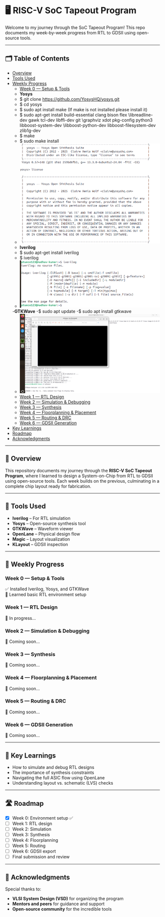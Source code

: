 # 🖥️ RISC-V SoC Tapeout Program

Welcome to my journey through the SoC Tapeout Program! This repo documents my week-by-week progress from RTL to GDSII using open-source tools.

---

## 🗂️ Table of Contents
- [Overview](#overview)
- [Tools Used](#tools-used)
- [Weekly Progress](#weekly-progress)
  - [Week 0 — Setup & Tools](#week-0--setup--tools)
  - **Yosys**
  - $ git clone https://github.com/YosysHQ/yosys.git
  - $ cd yosys
  - $ sudo apt install make (If make is not installed please install it)
  - $ sudo apt-get install build-essential clang bison flex \libreadline-dev gawk tcl-dev libffi-dev git \graphviz xdot pkg-config python3 libboost-system-dev \libboost-python-dev libboost-filesystem-dev zlib1g-dev
  - $ make
  - $ sudo make install
  - <img src=images/yosys.png>  
  - **Iverilog**
  - $ sudo apt-get install iverilog
  - $ iverilog
  - <img src=images/iverilog.png>
  -**GTKWave**
  -$ sudo apt update
  -$ sudo apt install gtkwave
  - <img src=images/gtkwave.png>
  - [Week 1 — RTL Design](#week-1--rtl-design)
  - [Week 2 — Simulation & Debugging](#week-2--simulation--debugging)
  - [Week 3 — Synthesis](#week-3--synthesis)
  - [Week 4 — Floorplanning & Placement](#week-4--floorplanning--placement)
  - [Week 5 — Routing & DRC](#week-5--routing--drc)
  - [Week 6 — GDSII Generation](#week-6--gdsii-generation)
- [Key Learnings](#key-learnings)
- [Roadmap](#roadmap)
- [Acknowledgments](#acknowledgments)

---

## 🧠 Overview
This repository documents my journey through the **RISC-V SoC Tapeout Program**, where I learned to design a System-on-Chip from RTL to GDSII using open-source tools. Each week builds on the previous, culminating in a complete chip layout ready for fabrication.

---

## 🔧 Tools Used
- **Iverilog** – For RTL simulation
- **Yosys** – Open-source synthesis tool
- **GTKWave** – Waveform viewer
- **OpenLane** – Physical design flow
- **Magic** – Layout visualization
- **KLayout** – GDSII inspection

---

## 📅 Weekly Progress

### Week 0 — Setup & Tools
✅ Installed Iverilog, Yosys, and GTKWave  
🌟 Learned basic RTL environment setup

### Week 1 — RTL Design
🚧 In progress...

### Week 2 — Simulation & Debugging
🚧 Coming soon...

### Week 3 — Synthesis
🚧 Coming soon...

### Week 4 — Floorplanning & Placement
🚧 Coming soon...

### Week 5 — Routing & DRC
🚧 Coming soon...

### Week 6 — GDSII Generation
🚧 Coming soon...

---

## 🌟 Key Learnings
- How to simulate and debug RTL designs
- The importance of synthesis constraints
- Navigating the full ASIC flow using OpenLane
- Understanding layout vs. schematic (LVS) checks

---

## 🛣️ Roadmap
- [x] Week 0: Environment setup ✅  
- [ ] Week 1: RTL design  
- [ ] Week 2: Simulation  
- [ ] Week 3: Synthesis  
- [ ] Week 4: Floorplanning  
- [ ] Week 5: Routing  
- [ ] Week 6: GDSII export  
- [ ] Final submission and review

---

## 🙏 Acknowledgments
Special thanks to:
- **VLSI System Design (VSD)** for organizing the program
- **Mentors and peers** for guidance and support
- **Open-source community** for the incredible tools
